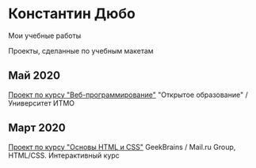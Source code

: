 # Константин Дюбо
Мои учебные работы

Проекты, сделанные по учебным макетам

## Май 2020
[Проект по курсу "Веб-программирование"](https://constantindubo.github.io/webdev_itmo/)
"Открытое образование" / Университет ИТМО

## Март 2020
[Проект по курсу "Основы HTML и CSS"](https://constantindubo.github.io/htmlcss_geekbrains/)
GeekBrains / Mail.ru Group, HTML/CSS. Интерактивный курс
